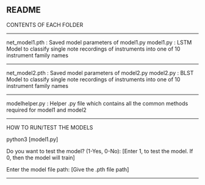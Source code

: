 README
---
CONTENTS OF EACH FOLDER

---
net_model1.pth	 	 : Saved model parameters of model1.py
model1.py 	  	 : LSTM Model to classify single note recordings of instruments into one of 10 instrument family names 


---
net_model2.pth	 	 : Saved model parameters of model2.py
model2.py 	  	 : BLST Model to classify single note recordings of instruments into one of 10 instrument family names 


---
modelhelper.py	  	 : Helper .py file which contains all the common methods required for model1 and model2


---
HOW TO RUN/TEST THE MODELS

python3 [model1.py]

Do you want to test the model? (1-Yes, 0-No): 
[Enter 1, to test the model. If 0, then the model will train]

Enter the model file path: 
[Give the .pth file path]

---
